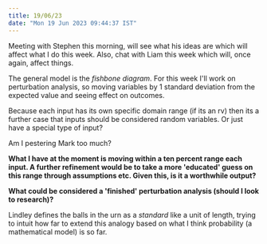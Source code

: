 ```yaml
---
title: 19/06/23
date: "Mon 19 Jun 2023 09:44:37 IST"
---
```


Meeting with Stephen this morning, will see what his ideas are which will affect what I do this week.
Also, chat with Liam this week which will, once again, affect things.

The general model is the _fishbone diagram_. 
For this week I'll work on perturbation analysis, so moving variables by 1 standard deviation from the expected value
and seeing effect on outcomes.

Because each input has its own specific domain range (if its an rv) then its a further case that inputs should be
considered random variables. Or just have a special type of input?

Am I pestering Mark too much?

**What I have at the moment is moving within a ten percent range each input. A further refinement would be to take a more
'educated' guess on this range through assumptions etc. Given this, is it a worthwhile output?**

**What could be considered a 'finished' perturbation analysis (should I look to research)?**

Lindley defines the balls in the urn as a _standard_ like a unit of length, trying to intuit how far to extend this
analogy based on what I think probability (a mathematical model) is so far.

